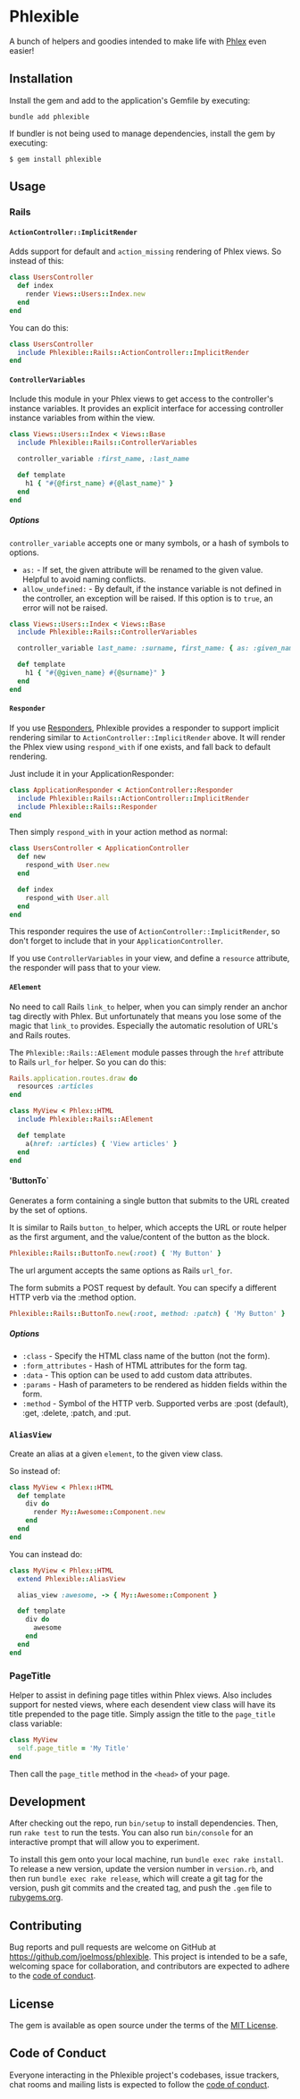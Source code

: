 # Phlexible

A bunch of helpers and goodies intended to make life with [Phlex](https://phlex.fun) even easier!

## Installation

Install the gem and add to the application's Gemfile by executing:

`bundle add phlexible`

If bundler is not being used to manage dependencies, install the gem by executing:

`$ gem install phlexible`

## Usage

### Rails

#### `ActionController::ImplicitRender`

Adds support for default and `action_missing` rendering of Phlex views. So instead of this:

```ruby
class UsersController
  def index
    render Views::Users::Index.new
  end
end
```

You can do this:

```ruby
class UsersController
  include Phlexible::Rails::ActionController::ImplicitRender
end
```

#### `ControllerVariables`

Include this module in your Phlex views to get access to the controller's instance variables. It provides an explicit interface for accessing controller instance variables from within the view.

```ruby
class Views::Users::Index < Views::Base
  include Phlexible::Rails::ControllerVariables

  controller_variable :first_name, :last_name

  def template
    h1 { "#{@first_name} #{@last_name}" }
  end
end
```

##### Options

`controller_variable` accepts one or many symbols, or a hash of symbols to options.

- `as:` - If set, the given attribute will be renamed to the given value. Helpful to avoid naming conflicts.
- `allow_undefined:` - By default, if the instance variable is not defined in the controller, an exception will be raised. If this option is to `true`, an error will not be raised.

```ruby
class Views::Users::Index < Views::Base
  include Phlexible::Rails::ControllerVariables

  controller_variable last_name: :surname, first_name: { as: :given_name, allow_undefined: true }

  def template
    h1 { "#{@given_name} #{@surname}" }
  end
end
```

#### `Responder`

If you use [Responders](https://github.com/heartcombo/responders), Phlexible provides a responder to support implicit rendering similar to `ActionController::ImplicitRender` above. It will render the Phlex view using `respond_with` if one exists, and fall back to default rendering.

Just include it in your ApplicationResponder:

```ruby
class ApplicationResponder < ActionController::Responder
  include Phlexible::Rails::ActionController::ImplicitRender
  include Phlexible::Rails::Responder
end
```

Then simply `respond_with` in your action method as normal:

```ruby
class UsersController < ApplicationController
  def new
    respond_with User.new
  end

  def index
    respond_with User.all
  end
end
```

This responder requires the use of `ActionController::ImplicitRender`, so don't forget to include that in your `ApplicationController`.

If you use `ControllerVariables` in your view, and define a `resource` attribute, the responder will pass that to your view.

#### `AElement`

No need to call Rails `link_to` helper, when you can simply render an anchor tag directly with Phlex. But unfortunately that means you lose some of the magic that `link_to` provides. Especially the automatic resolution of URL's and Rails routes.

The `Phlexible::Rails::AElement` module passes through the `href` attribute to Rails `url_for` helper. So you can do this:

```ruby
Rails.application.routes.draw do
  resources :articles
end
```

```ruby
class MyView < Phlex::HTML
  include Phlexible::Rails::AElement

  def template
    a(href: :articles) { 'View articles' }
  end
end
```

#### 'ButtonTo`

Generates a form containing a single button that submits to the URL created by the set of options.

It is similar to Rails `button_to` helper, which accepts the URL or route helper as the first argument, and the value/content of the button as the block.

```ruby
Phlexible::Rails::ButtonTo.new(:root) { 'My Button' }
```

The url argument accepts the same options as Rails `url_for`.

The form submits a POST request by default. You can specify a different HTTP verb via the :method option.

```ruby
Phlexible::Rails::ButtonTo.new(:root, method: :patch) { 'My Button' }
```

##### Options

- `:class` - Specify the HTML class name of the button (not the form).
- `:form_attributes` - Hash of HTML attributes for the form tag.
- `:data` - This option can be used to add custom data attributes.
- `:params` - Hash of parameters to be rendered as hidden fields within the form.
- `:method` - Symbol of the HTTP verb. Supported verbs are :post (default), :get, :delete, :patch, and :put.

### `AliasView`

Create an alias at a given `element`, to the given view class.

So instead of:

```ruby
class MyView < Phlex::HTML
  def template
    div do
      render My::Awesome::Component.new
    end
  end
end
```

You can instead do:

```ruby
class MyView < Phlex::HTML
  extend Phlexible::AliasView

  alias_view :awesome, -> { My::Awesome::Component }

  def template
    div do
      awesome
    end
  end
end
```

### PageTitle

Helper to assist in defining page titles within Phlex views. Also includes support for nested views, where each desendent view class will have its title prepended to the page title. Simply assign the title to the `page_title` class variable:

```ruby
class MyView
  self.page_title = 'My Title'
end
```

Then call the `page_title` method in the `<head>` of your page.

## Development

After checking out the repo, run `bin/setup` to install dependencies. Then, run `rake test` to run the tests. You can also run `bin/console` for an interactive prompt that will allow you to experiment.

To install this gem onto your local machine, run `bundle exec rake install`. To release a new version, update the version number in `version.rb`, and then run `bundle exec rake release`, which will create a git tag for the version, push git commits and the created tag, and push the `.gem` file to [rubygems.org](https://rubygems.org).

## Contributing

Bug reports and pull requests are welcome on GitHub at <https://github.com/joelmoss/phlexible>. This project is intended to be a safe, welcoming space for collaboration, and contributors are expected to adhere to the [code of conduct](https://github.com/joelmoss/phlexible/blob/master/CODE_OF_CONDUCT.md).

## License

The gem is available as open source under the terms of the [MIT License](https://opensource.org/licenses/MIT).

## Code of Conduct

Everyone interacting in the Phlexible project's codebases, issue trackers, chat rooms and mailing lists is expected to follow the [code of conduct](https://github.com/joelmoss/phlexible/blob/master/CODE_OF_CONDUCT.md).
